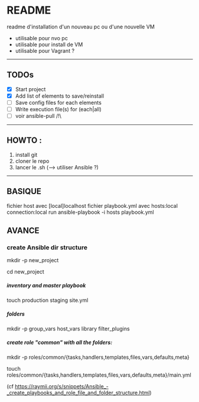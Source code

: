# README

readme d'installation d'un nouveau pc ou d'une nouvelle VM
* utilisable pour nvo pc
* utilisable pour install de VM
* utilisable pour Vagrant ?

---
## TODOs
- [x] Start project
- [x] Add list of elements to save/reinstall
- [ ] Save config files for each elements
- [ ] Write execution file(s) for (each|all)
- [ ] voir ansible-pull /!\
---
## HOWTO :
1. install git
2. cloner le repo
3. lancer le <fichier>.sh
(--> utiliser Ansible ?)

---
## BASIQUE
fichier host avec \[local\]localhost
fichier playbook.yml avec hosts:local connection:local
run ansible-playbook -i hosts playbook.yml

## AVANCE
### create Ansible dir structure
mkdir -p new_project

cd new_project
##### inventory and master playbook
touch production staging site.yml 
##### folders
mkdir -p group_vars host_vars library filter_plugins
##### create role "common" with all the folders:
mkdir -p roles/common/{tasks,handlers,templates,files,vars,defaults,meta}

touch roles/common/{tasks,handlers,templates,files,vars,defaults,meta}/main.yml

(cf https://raymii.org/s/snippets/Ansible_-_create_playbooks_and_role_file_and_folder_structure.html)
